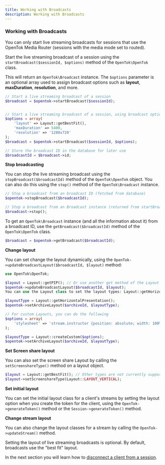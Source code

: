 ```yaml
---
title: Working with Broadcasts
description: Working with Broadcasts
---
```


### Working with Broadcasts

You can only start live streaming broadcasts for sessions that use the OpenTok Media Router (sessions with the media mode set to routed).

Start the live streaming broadcast of a session using the `startBroadcast($sessionId, $options)` method of the `OpenTok\OpenTok` class.

This will return an `OpenTok\Broadcast` instance. The `$options` parameter is an optional array used to assign broadcast options such as **layout**, **maxDuration**, **resolution**, and more.

```php
// Start a live streaming broadcast of a session
$broadcast = $opentok->startBroadcast($sessionId);


// Start a live streaming broadcast of a session, using broadcast options
$options = array(
    'layout' => Layout::getBestFit(),
    'maxDuration' => 5400,
    'resolution' => '1280x720'
);
$broadcast = $opentok->startBroadcast($sessionId, $options);

// Store the broadcast ID in the database for later use
$broadcastId = $broadcast->id;
```

**Stop broadcasting**

You can stop the live streaming broadcast using the `stopBroadcast($broadcastId)` method of the `OpenTok\OpenTok` object. You can also do this using the `stop()` method of the `OpenTok\Broadcast` instance.

```php
// Stop a broadcast from an broadcast ID (fetched from database)
$opentok->stopBroadcast($broadcastId);

// Stop a broadcast from an Broadcast instance (returned from startBroadcast)
$broadcast->stop();
```

To get an `OpenTok\Broadcast` instance (and all the information about it) from a broadcast ID, use the `getBroadcast($broadcastId)` method of the `OpenTok\OpenTok` class.

```php
$broadcast = $opentok->getBroadcast($broadcastId);
```

**Change layout**

You can set change the layout dynamically, using the `OpenTok->updateBroadcastLayout($broadcastId, $layout)` method:


```php
use OpenTok\OpenTok;

$layout = Layout::getPIP(); // Or use another get method of the Layout class.
$opentok->updateBroadcastLayout($broadcastId, $layout);
You can use the Layout class to set the layout types: Layout::getHorizontalPresentation(), Layout::getVerticalPresentation(), Layout::getPIP(), Layout::getBestFit(), Layout::createCustom().

$layoutType = Layout::getHorizontalPresentation();
$opentok->setArchiveLayout($archiveId, $layoutType);

// For custom Layouts, you can do the following
$options = array(
    'stylesheet' => 'stream.instructor {position: absolute; width: 100%;  height:50%;}'
);

$layoutType = Layout::createCustom($options);
$opentok->setArchiveLayout($archiveId, $layoutType);
```

**Set Screen share layout**

You can also set the screen share Layout by calling the `setScreenshareType()` method on a layout object.

```php
$layout = Layout::getBestFit(); // Other types are not currently supported
$layout->setScreenshareType(Layout::LAYOUT_VERTICAL);
```

**Set initial layout**

You can set the initial layout class for a client's streams by setting the layout option when you create the token for the client, using the `OpenTok->generateToken()` method or the `Session->generateToken()` method.

**Change stream layout**

You can also change the layout classes for a stream by calling the `OpenTok->updateStream()` method.

Setting the layout of live streaming broadcasts is optional. By default, broadcasts use the "best fit" layout.


<!-- opentok-todo: Configuring video layout for OpenTok live streaming broadcasts. https://tokbox.com/developer/guides/broadcast/live-streaming/#configuring-video-layout-for-opentok-live-streaming-broadcasts-->

<!-- opentok-todo: For more information on live streaming broadcasts, see the OpenTok live streaming broadcasts developer guide.. https://tokbox.com/developer/guides/broadcast/live-streaming/ -->

In the next section you will learn how to [disconnect a client from a session](/video/tutorials/server-side-setup/video/server-side/php/disconnect-client/php).